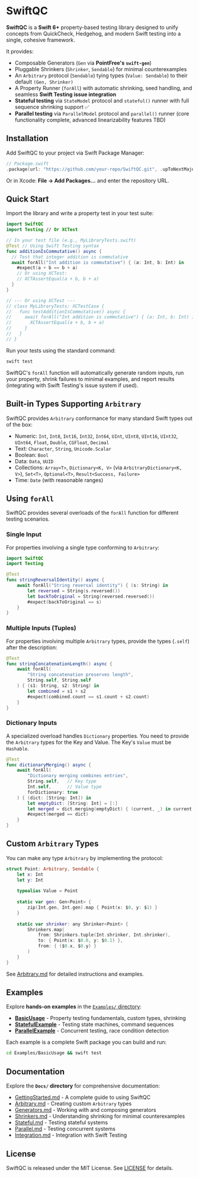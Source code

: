 # SwiftQC

**SwiftQC** is a **Swift 6+** property-based testing library designed to unify concepts from QuickCheck, Hedgehog, and modern Swift testing into a single, cohesive framework.

It provides:
- Composable Generators (`Gen` via **PointFree's `swift-gen`**)
- Pluggable Shrinkers (`Shrinker`, `Sendable`) for minimal counterexamples
- An `Arbitrary` protocol (`Sendable`) tying types (`Value: Sendable`) to their default `(Gen, Shrinker)`
- A Property Runner (`forAll`) with automatic shrinking, seed handling, and seamless **Swift Testing issue integration**
- **Stateful testing** via `StateModel` protocol and `stateful()` runner with full sequence shrinking support ✅
- **Parallel testing** via `ParallelModel` protocol and `parallel()` runner (core functionality complete, advanced linearizability features TBD)

## Installation

Add SwiftQC to your project via Swift Package Manager:

```swift
// Package.swift
.package(url: "https://github.com/your-repo/SwiftQC.git", .upToNextMajor(from: "1.0.0")),
```

Or in Xcode: **File → Add Packages…** and enter the repository URL.

## Quick Start

Import the library and write a property test in your test suite:

```swift
import SwiftQC
import Testing // Or XCTest

// In your test file (e.g., MyLibraryTests.swift)
@Test // Using Swift Testing syntax
func additionIsCommutative() async {
  // Test that integer addition is commutative
  await forAll("Int addition is commutative") { (a: Int, b: Int) in
    #expect(a + b == b + a)
    // Or using XCTest:
    // XCTAssertEqual(a + b, b + a)
  }
}

// --- Or using XCTest ---
// class MyLibraryTests: XCTestCase {
//   func testAdditionIsCommutative() async {
//     await forAll("Int addition is commutative") { (a: Int, b: Int) in
//       XCTAssertEqual(a + b, b + a)
//     }
//   }
// }
```

Run your tests using the standard command:

```bash
swift test
```

SwiftQC's `forAll` function will automatically generate random inputs, run your property, shrink failures to minimal examples, and report results (integrating with Swift Testing's issue system if used).

## Built-in Types Supporting `Arbitrary`

SwiftQC provides `Arbitrary` conformance for many standard Swift types out of the box:

- Numeric: `Int`, `Int8`, `Int16`, `Int32`, `Int64`, `UInt`, `UInt8`, `UInt16`, `UInt32`, `UInt64`, `Float`, `Double`, `CGFloat`, `Decimal`
- Text: `Character`, `String`, `Unicode.Scalar`
- Boolean: `Bool`
- Data: `Data`, `UUID`
- Collections: `Array<T>`, `Dictionary<K, V>` (via `ArbitraryDictionary<K, V>`), `Set<T>`, `Optional<T>`, `Result<Success, Failure>`
- Time: `Date` (with reasonable ranges)

## Using `forAll`

SwiftQC provides several overloads of the `forAll` function for different testing scenarios.

### Single Input

For properties involving a single type conforming to `Arbitrary`:

```swift
import SwiftQC
import Testing

@Test
func stringReversalIdentity() async {
    await forAll("String reversal identity") { (s: String) in
        let reversed = String(s.reversed())
        let backToOriginal = String(reversed.reversed())
        #expect(backToOriginal == s)
    }
}
```

### Multiple Inputs (Tuples)

For properties involving multiple `Arbitrary` types, provide the types (`.self`) after the description:

```swift
@Test
func stringConcatenationLength() async {
    await forAll(
        "String concatenation preserves length", 
        String.self, String.self
    ) { (s1: String, s2: String) in
        let combined = s1 + s2
        #expect(combined.count == s1.count + s2.count)
    }
}
```

### Dictionary Inputs

A specialized overload handles `Dictionary` properties. You need to provide the `Arbitrary` types for the Key and Value. The Key's `Value` must be `Hashable`.

```swift
@Test
func dictionaryMerging() async {
    await forAll(
        "Dictionary merging combines entries", 
        String.self,   // Key type
        Int.self,      // Value type
        forDictionary: true
    ) { (dict: [String: Int]) in
        let emptyDict: [String: Int] = [:]
        let merged = dict.merging(emptyDict) { (current, _) in current }
        #expect(merged == dict)
    }
}
```

## Custom `Arbitrary` Types

You can make any type `Arbitrary` by implementing the protocol:

```swift
struct Point: Arbitrary, Sendable {
    let x: Int
    let y: Int
    
    typealias Value = Point
    
    static var gen: Gen<Point> {
        zip(Int.gen, Int.gen).map { Point(x: $0, y: $1) }
    }
    
    static var shrinker: any Shrinker<Point> {
        Shrinkers.map(
            from: Shrinkers.tuple(Int.shrinker, Int.shrinker),
            to: { Point(x: $0.0, y: $0.1) },
            from: { ($0.x, $0.y) }
        )
    }
}
```

See [Arbitrary.md](Docs/Arbitrary.md) for detailed instructions and examples.

## Examples

Explore **hands-on examples** in the [`Examples/` directory](Examples/):

- **[BasicUsage](Examples/BasicUsage/)** - Property testing fundamentals, custom types, shrinking
- **[StatefulExample](Examples/StatefulExample/)** - Testing state machines, command sequences  
- **[ParallelExample](Examples/ParallelExample/)** - Concurrent testing, race condition detection

Each example is a complete Swift package you can build and run:

```bash
cd Examples/BasicUsage && swift test
```

## Documentation

Explore the **`Docs/` directory** for comprehensive documentation:

- [GettingStarted.md](Docs/GettingStarted.md) - A complete guide to using SwiftQC
- [Arbitrary.md](Docs/Arbitrary.md) - Creating custom `Arbitrary` types
- [Generators.md](Docs/Generators.md) - Working with and composing generators
- [Shrinkers.md](Docs/Shrinkers.md) - Understanding shrinking for minimal counterexamples
- [Stateful.md](Docs/Stateful.md) - Testing stateful systems
- [Parallel.md](Docs/Parallel.md) - Testing concurrent systems
- [Integration.md](Docs/Integration.md) - Integration with Swift Testing

## License

SwiftQC is released under the MIT License. See [LICENSE](LICENSE) for details.
